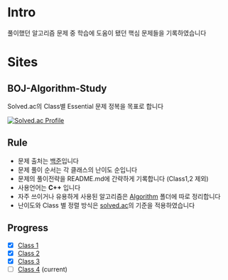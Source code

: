 # Intro
풀이했던 알고리즘 문제 중 학습에 도움이 됐던 핵심 문제들을 기록하였습니다

# Sites

## BOJ-Algorithm-Study
Solved.ac의 Class별 Essential 문제 정복을 목표로 합니다

[![Solved.ac Profile](http://mazassumnida.wtf/api/v2/generate_badge?boj=ashpurple)](https://solved.ac/ashpurple/)

## Rule
- 문제 출처는 [백준](https://www.acmicpc.net/)입니다
- 문제 풀이 순서는 각 클래스의 난이도 순입니다
- 문제의 풀이전략을 README.md에 간략하게 기록합니다 (Class1,2 제외)
- 사용언어는 <b>C++</b> 입니다
- 자주 쓰이거나 유용하게 사용된 알고리즘은 [Algorithm](https://github.com/ashpurple/BOJ-Algorithm-Study/tree/main/Algorithm) 폴더에 따로 정리합니다
- 난이도와 Class 별 정렬 방식은 [solved.ac](https://solved.ac/)의 기준을 적용하였습니다

## Progress
- [x] [Class 1](https://github.com/ashpurple/BOJ-Algorithm-Study/tree/main/Class%201)
- [x] [Class 2](https://github.com/ashpurple/BOJ-Algorithm-Study/tree/main/Class%202)
- [x] [Class 3](https://github.com/ashpurple/BOJ-Algorithm-Study/tree/main/Class%203) 
- [ ] [Class 4](https://github.com/ashpurple/BOJ-Algorithm-Study/tree/main/Class%204) (current)

